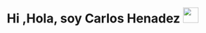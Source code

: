 <h1 align="center"><b>Hi ,Hola, soy Carlos Henadez </b><img src="https://media.giphy.com/media/hvRJCLFzcasrR4ia7z/giphy.gif" width="35"></h1>
